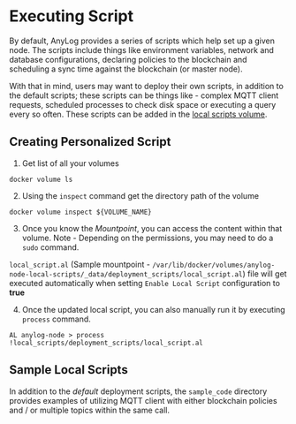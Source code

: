 # Executing Script
By default, AnyLog provides a series of scripts which help set up a given node. The scripts include things like 
environment variables, network and database configurations, declaring policies to the blockchain and scheduling a sync
time against the blockchain (or master node). 

With that in mind, users may want to deploy their own scripts, in addition to the default scripts; these scripts can
be things like - complex MQTT client requests, scheduled processes to check disk space or executing a query every so 
often. These scripts can be added in the [local scripts volume](volumes.md). 

## Creating Personalized Script
1. Get list of all your volumes
```shell
docker volume ls 
```

2. Using the `inspect` command get the directory path of the volume
```shell 
docker volume inspect ${VOLUME_NAME}
```

3. Once you know the _Mountpoint_, you can access the content within that volume. Note - Depending on the permissions, 
you may need to do a `sudo` command. 

`local_script.al` (Sample mountpoint - `/var/lib/docker/volumes/anylog-node-local-scripts/_data/deployment_scripts/local_script.al`) 
file will get executed automatically when setting `Enable Local Script` configuration to **true**

4. Once the updated local script, you can also manually run it by executing `process` command.

```shell
AL anylog-node > process !local_scripts/deployment_scripts/local_script.al
```


## Sample Local Scripts
In addition to the _default_ deployment scripts, the `sample_code` directory provides examples of utilizing MQTT client
with either blockchain policies and / or multiple topics within the same call. 
